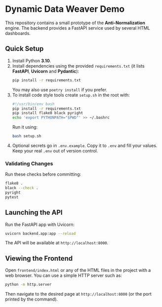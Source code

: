 # Dynamic Data Weaver Demo

This repository contains a small prototype of the **Anti-Normalization** engine.
The backend provides a FastAPI service used by several HTML dashboards.

## Quick Setup

1. Install Python **3.10**.
2. Install dependencies using the provided `requirements.txt` (it lists
   **FastAPI**, **Uvicorn** and **Pydantic**):
   ```bash
   pip install -r requirements.txt
   ```
   You may also use `poetry install` if you prefer.
3. To install code style tools create `setup.sh` in the root with:
   ```bash
   #!/usr/bin/env bash
   pip install -r requirements.txt
   pip install flake8 black pyright
   echo 'export PYTHONPATH="$PWD"' >> ~/.bashrc
   ```
   Run it using:
   ```bash
   bash setup.sh
   ```
4. Optional secrets go in `.env.example`. Copy it to `.env` and fill your
   values. Keep your real `.env` out of version control.

### Validating Changes

Run these checks before committing:
```bash
flake8 .
black --check .
pyright
pytest
```

## Launching the API

Run the FastAPI app with Uvicorn:
```bash
uvicorn backend.app:app --reload
```
The API will be available at `http://localhost:8000`.

## Viewing the Frontend

Open `frontend/index.html` or any of the HTML files in the project with a web
browser. You can use a simple HTTP server such as:
```bash
python -m http.server
```
Then navigate to the desired page at `http://localhost:8000` (or the port
printed by the command).

